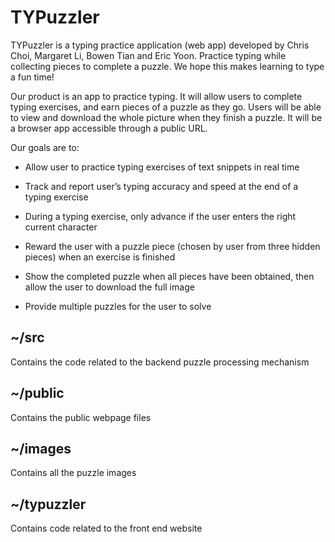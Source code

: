 # TYPuzzler

TYPuzzler is a typing practice application (web app) developed by Chris Choi, Margaret Li, Bowen Tian and Eric Yoon. Practice typing while collecting pieces to complete a puzzle. We hope this makes learning to type a fun time!

Our product is an app to practice typing. It will allow users to complete typing exercises, and earn pieces of a puzzle as they go. Users will be able to view and download the whole picture when they finish a puzzle. It will be a browser app accessible through a public URL.

Our goals are to:

* Allow user to practice typing exercises of text snippets in real time

* Track and report user’s typing accuracy and speed at the end of a typing exercise

* During a typing exercise, only advance if the user enters the right current character

* Reward the user with a puzzle piece (chosen by user from three hidden pieces) when an exercise is finished

* Show the completed puzzle when all pieces have been obtained, then allow the user to download the full image

* Provide multiple puzzles for the user to solve


## \~/src
Contains the code related to the backend puzzle processing mechanism

## \~/public
Contains the public webpage files

## \~/images
Contains all the puzzle images

## \~/typuzzler
Contains code related to the front end website
